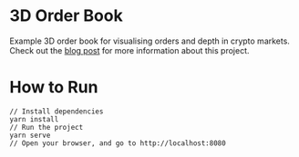 # 3D Order Book
Example 3D order book for visualising orders and depth in crypto markets. Check out the [blog post](https://machow.ski/posts/the_death_star_depth_chart/) for more information about this project.

# How to Run
 
```
// Install dependencies
yarn install
// Run the project
yarn serve
// Open your browser, and go to http://localhost:8080
```